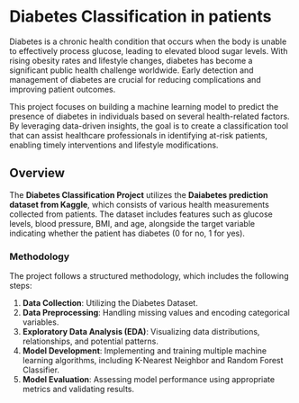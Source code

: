 # Diabetes Classification in patients
Diabetes is a chronic health condition that occurs when the body is unable to effectively process glucose, leading to elevated blood sugar levels. With rising obesity rates and lifestyle changes, diabetes has become a significant public health challenge worldwide. Early detection and management of diabetes are crucial for reducing complications and improving patient outcomes.

This project focuses on building a machine learning model to predict the presence of diabetes in individuals based on several health-related factors. By leveraging data-driven insights, the goal is to create a classification tool that can assist healthcare professionals in identifying at-risk patients, enabling timely interventions and lifestyle modifications.

## Overview
The **Diabetes Classification Project** utilizes the **Daiabetes prediction dataset from Kaggle**, which consists of various health measurements collected from patients. The dataset includes features such as glucose levels, blood pressure, BMI, and age, alongside the target variable indicating whether the patient has diabetes (0 for no, 1 for yes).

### Methodology
The project follows a structured methodology, which includes the following steps:
1. **Data Collection**: Utilizing the Diabetes Dataset.
2. **Data Preprocessing**: Handling missing values and encoding categorical variables.
3. **Exploratory Data Analysis (EDA)**: Visualizing data distributions, relationships, and potential patterns.
4. **Model Development**: Implementing and training multiple machine learning algorithms, including K-Nearest Neighbor and Random Forest Classifier.
5. **Model Evaluation**: Assessing model performance using appropriate metrics and validating results.
